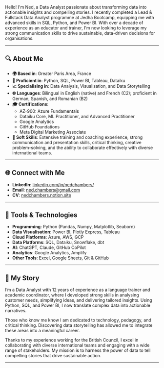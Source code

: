 Hello! I'm Ned, a Data Analyst passionate about transforming data into actionable insights and compelling stories. I recently completed a Lead & Fullstack Data Analyst programme at Jedha Bootcamp, equipping me with advanced skills in SQL, Python, and Power BI. With over a decade of experience as an educator and trainer, I'm now looking to leverage my strong communication skills to drive sustainable, data-driven decisions for organisations.

---

## 🔍 About Me

- **🌍 Based in**: Greater Paris Area, France
- **🔢 Proficient in**: Python, SQL, Power BI, Tableau, Dataiku
- **📈 Specialising in**: Data Analysis, Visualisation, and Data Storytelling
- **🌐 Languages**: Bilingual in English (native) and French (C2); proficient in German, Spanish, and Romanian (B2)
- **🎓 Certifications**:
  - AZ-900: Azure Fundamentals
  - Dataiku Core, ML Practitioner, and Advanced Practitioner
  - Google Analytics
  - GitHub Foundations
  - Meta Digital Marketing Associate
- **🌟 Soft Skills**: Extensive training and coaching experience, strong communication and presentation skills, critical thinking, creative problem-solving, and the ability to collaborate effectively with diverse international teams.

---

## 🌐 Connect with Me

- **LinkedIn**: [linkedin.com/in/nedchambers/](https://www.linkedin.com/in/nedchambers/)
- **Email**: [ned.chambers@gmail.com](ned.chambers@gmail.com)
- **CV**: [nedchambers.notion.site](https://nedchambers.notion.site/)

---

## 🔨 Tools & Technologies

- **Programming**: Python (Pandas, Numpy, Matplotlib, Seaborn)
- **Data Visualisation**: Power BI, Plotly Express, Tableau
- **Cloud Platforms**: Azure, AWS, GCP
- **Data Platforms**: SQL, Dataiku, Snowflake, dbt
- **AI**: ChatGPT, Claude, GitHub CoPilot
- **Analytics**: Google Analytics, Amplify
- **Other Tools**: Excel, Google Sheets, Git & GitHub

---

## 📝 My Story

I’m a Data Analyst with 12 years of experience as a language trainer and academic coordinator, where I developed strong skills in analysing customer needs, simplifying ideas, and delivering tailored insights. Using Python, SQL, and Power BI, I now translate complex data into actionable narratives.

Those who know me know I am dedicated to technology, pedagogy, and critical thinking. Discovering data storytelling has allowed me to integrate these areas into a meaningful career.

Thanks to my experience working for the British Council, I excel in collaborating with diverse international teams and engaging with a wide range of stakeholders. My mission is to harness the power of data to tell compelling stories that drive sustainable action.

---
